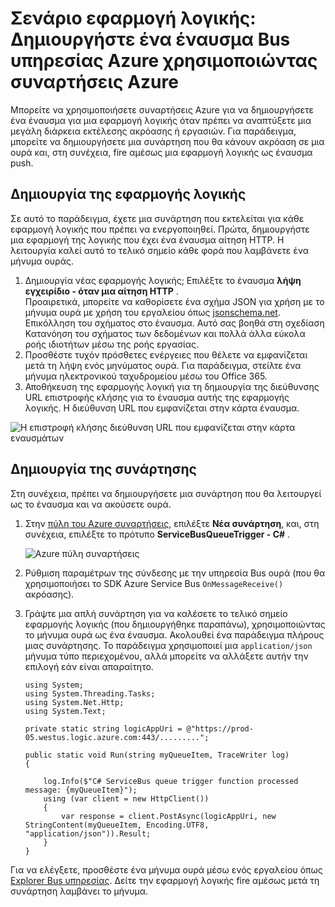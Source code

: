 <properties
   pageTitle="Σενάριο εφαρμογή λογικής: Δημιουργήστε ένα έναυσμα Azure συναρτήσεις υπηρεσίας Bus | Microsoft Azure"
   description="Χρησιμοποιήστε συναρτήσεις Azure για να δημιουργήσετε ένα έναυσμα Bus υπηρεσίας για μια εφαρμογή λογικής"
   services="logic-apps,functions"
   documentationCenter=".net,nodejs,java"
   authors="jeffhollan"
   manager="dwrede"
   editor=""/>

<tags
   ms.service="logic-apps"
   ms.devlang="multiple"
   ms.topic="article"
   ms.tgt_pltfrm="na"
   ms.workload="integration"
   ms.date="05/23/2016"
   ms.author="jehollan"/>

# <a name="logic-app-scenario-create-an-azure-service-bus-trigger-by-using-azure-functions"></a>Σενάριο εφαρμογή λογικής: Δημιουργήστε ένα έναυσμα Bus υπηρεσίας Azure χρησιμοποιώντας συναρτήσεις Azure

Μπορείτε να χρησιμοποιήσετε συναρτήσεις Azure για να δημιουργήσετε ένα έναυσμα για μια εφαρμογή λογικής όταν πρέπει να αναπτύξετε μια μεγάλη διάρκεια εκτέλεσης ακρόασης ή εργασιών. Για παράδειγμα, μπορείτε να δημιουργήσετε μια συνάρτηση που θα κάνουν ακρόαση σε μια ουρά και, στη συνέχεια, fire αμέσως μια εφαρμογή λογικής ως έναυσμα push.

## <a name="build-the-logic-app"></a>Δημιουργία της εφαρμογής λογικής

Σε αυτό το παράδειγμα, έχετε μια συνάρτηση που εκτελείται για κάθε εφαρμογή λογικής που πρέπει να ενεργοποιηθεί. Πρώτα, δημιουργήστε μια εφαρμογή της λογικής που έχει ένα έναυσμα αίτηση HTTP. Η λειτουργία καλεί αυτό το τελικό σημείο κάθε φορά που λαμβάνετε ένα μήνυμα ουράς.  

1. Δημιουργία νέας εφαρμογής λογικής; Επιλέξτε το έναυσμα **λήψη εγχειρίδιο - όταν μια αίτηση HTTP** .  
   Προαιρετικά, μπορείτε να καθορίσετε ένα σχήμα JSON για χρήση με το μήνυμα ουρά με χρήση του εργαλείου όπως [jsonschema.net](http://jsonschema.net). Επικόλληση του σχήματος στο έναυσμα. Αυτό σας βοηθά στη σχεδίαση Κατανόηση του σχήματος των δεδομένων και πολλά άλλα εύκολα ροής ιδιοτήτων μέσω της ροής εργασίας.
1. Προσθέστε τυχόν πρόσθετες ενέργειες που θέλετε να εμφανίζεται μετά τη λήψη ενός μηνύματος ουρά. Για παράδειγμα, στείλτε ένα μήνυμα ηλεκτρονικού ταχυδρομείου μέσω του Office 365.  
1. Αποθήκευση της εφαρμογής λογική για τη δημιουργία της διεύθυνσης URL επιστροφής κλήσης για το έναυσμα αυτής της εφαρμογής λογικής. Η διεύθυνση URL που εμφανίζεται στην κάρτα έναυσμα.

![Η επιστροφή κλήσης διεύθυνση URL που εμφανίζεται στην κάρτα εναυσμάτων][1]

## <a name="build-the-function"></a>Δημιουργία της συνάρτησης

Στη συνέχεια, πρέπει να δημιουργήσετε μια συνάρτηση που θα λειτουργεί ως το έναυσμα και να ακούσετε ουρά.

1. Στην [πύλη του Azure συναρτήσεις](https://functions.azure.com/signin), επιλέξτε **Νέα συνάρτηση**, και, στη συνέχεια, επιλέξτε το πρότυπο **ServiceBusQueueTrigger - C#** .

    ![Azure πύλη συναρτήσεις][2]

2. Ρύθμιση παραμέτρων της σύνδεσης με την υπηρεσία Bus ουρά (που θα χρησιμοποιήσει το SDK Azure Service Bus `OnMessageReceive()` ακρόασης).
3. Γράψτε μια απλή συνάρτηση για να καλέσετε το τελικό σημείο εφαρμογής λογικής (που δημιουργήθηκε παραπάνω), χρησιμοποιώντας το μήνυμα ουρά ως ένα έναυσμα. Ακολουθεί ένα παράδειγμα πλήρους μιας συνάρτησης. Το παράδειγμα χρησιμοποιεί μια `application/json` μήνυμα τύπο περιεχομένου, αλλά μπορείτε να αλλάξετε αυτήν την επιλογή εάν είναι απαραίτητο.

   ```
   using System;
   using System.Threading.Tasks;
   using System.Net.Http;
   using System.Text;

   private static string logicAppUri = @"https://prod-05.westus.logic.azure.com:443/.........";

   public static void Run(string myQueueItem, TraceWriter log)
   {

       log.Info($"C# ServiceBus queue trigger function processed message: {myQueueItem}");
       using (var client = new HttpClient())
       {
           var response = client.PostAsync(logicAppUri, new StringContent(myQueueItem, Encoding.UTF8, "application/json")).Result;
       }
   }
   ```

Για να ελέγξετε, προσθέστε ένα μήνυμα ουρά μέσω ενός εργαλείου όπως [Explorer Bus υπηρεσίας](https://github.com/paolosalvatori/ServiceBusExplorer). Δείτε την εφαρμογή λογικής fire αμέσως μετά τη συνάρτηση λαμβάνει το μήνυμα.

<!-- Image References -->
[1]: ./media/app-service-logic-scenario-function-sb-trigger/manualTrigger.PNG
[2]: ./media/app-service-logic-scenario-function-sb-trigger/newQueueTriggerFunction.PNG
